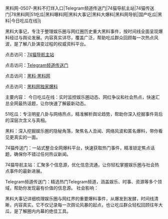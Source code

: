  #
黑料网-0507-黑料不打烊入口|Telegram频道传送门|74猫导航主站|74猫传送门|78黑料网|51吃瓜|黑料曝料网|黑料大事记|黑料大爆料|黑料网导航|国产吃瓜|黑料|今日吃瓜在线|lj

黑料大事记，专注于整理娱乐圈与网红圈历史重大黑料事件，按时间线全面呈现爆料经过与舆论发展。内容真实详尽，覆盖广泛，帮助吃瓜群众回顾每一次热点风波，是了解八卦演变过程的权威资料平台。


点击访问：<a href="https://74mao.com/">74猫导航主站</a>

点击访问：<a href="https://74mao.com/">Telegram频道传送门</a>

点击访问：<a href="https://jha.pages.dev/">黑料·黑料网</a>

点击访问：<a href="https://ert-6he.pages.dev/">黑料网独家爆料</a>

主要内容：
  今日吃瓜在线：实时监控娱乐圈动态、网红争议和社会热点，快速汇总全网最热话题，让你快速了解最新动态。

51吃瓜：专注明星八卦与网络热点，精准解析舆论趋势，帮助你深入挖掘事件背后的深层次含义与真相。

黑料：深入挖掘娱乐圈的隐秘角落，聚焦名人丑闻、网络风波和匿名爆料，带你看见更真实的一面。

74猫传送门：一站式整合全网爆料平台，快速获取热门事件，精准锁定焦点话题，确保你不错过任何热议新闻。

74猫导航主站：汇聚多个信息源，优化信息流通，让你轻松掌握娱乐圈与社会热点事件的最新进展。

Telegram频道传送门：精选热门Telegram频道，涵盖娱乐、时事、资源等多个领域，帮助你发现最有价值的信息源。
社会影响：

黑料大事记详细梳理娱乐圈与网红界的重要爆料事件，从爆发到发酵，时间线清晰，内容真实。它不仅记录每一次舆论风暴的起点，也让吃瓜群众轻松回顾往年大瓜，是了解圈内内幕的绝佳工具。

<span style="display:none;">[Canonical link](https://github.com/fbhb345/48584 ）</span>
